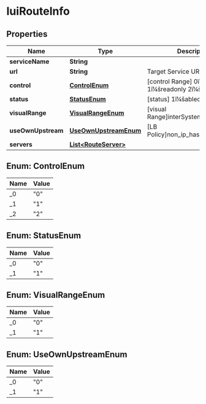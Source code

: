 
# IuiRouteInfo

## Properties
Name | Type | Description | Notes
------------ | ------------- | ------------- | -------------
**serviceName** | **String** |  | 
**url** | **String** | Target Service URL,start with / | 
**control** | [**ControlEnum**](#ControlEnum) | [control Range] 0ï¼šdefault   1ï¼šreadonly  2ï¼šhidden  |  [optional]
**status** | [**StatusEnum**](#StatusEnum) | [status] 1ï¼šabled    0ï¼šdisabled  |  [optional]
**visualRange** | [**VisualRangeEnum**](#VisualRangeEnum) | [visual Range]interSystem:0,inSystem:1 |  [optional]
**useOwnUpstream** | [**UseOwnUpstreamEnum**](#UseOwnUpstreamEnum) | [LB Policy]non_ip_hash:0,ip_hash:1 |  [optional]
**servers** | [**List&lt;RouteServer&gt;**](RouteServer.md) |  | 


<a name="ControlEnum"></a>
## Enum: ControlEnum
Name | Value
---- | -----
_0 | &quot;0&quot;
_1 | &quot;1&quot;
_2 | &quot;2&quot;


<a name="StatusEnum"></a>
## Enum: StatusEnum
Name | Value
---- | -----
_0 | &quot;0&quot;
_1 | &quot;1&quot;


<a name="VisualRangeEnum"></a>
## Enum: VisualRangeEnum
Name | Value
---- | -----
_0 | &quot;0&quot;
_1 | &quot;1&quot;


<a name="UseOwnUpstreamEnum"></a>
## Enum: UseOwnUpstreamEnum
Name | Value
---- | -----
_0 | &quot;0&quot;
_1 | &quot;1&quot;



